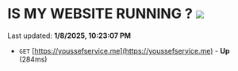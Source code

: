 # IS MY WEBSITE RUNNING ? [![](https://img.shields.io/static/v1?label=Sponsor&message=%E2%9D%A4&logo=GitHub&color=%23fe8e86)](https://github.com/sponsors/Youssef-Lehmam)

Last updated: **1/8/2025, 10:23:07 PM**

- `GET` [https://youssefservice.me](https://youssefservice.me) - **Up** (284ms)
